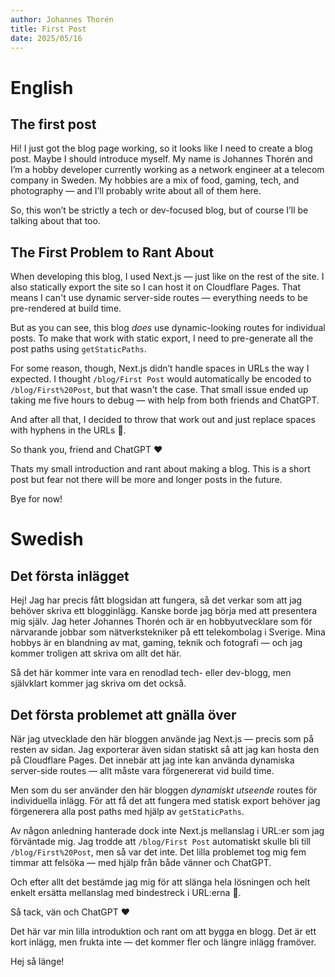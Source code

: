 ```yaml
---
author: Johannes Thorén
title: First Post
date: 2025/05/16
---
```


# English

## The first post

Hi! I just got the blog page working, so it looks like I need to create a blog post. Maybe I should introduce myself.
My name is Johannes Thorén and I’m a hobby developer currently working as a network engineer at a telecom company in Sweden. My hobbies are a mix of food, gaming, tech, and photography — and I’ll probably write about all of them here.

So, this won’t be strictly a tech or dev-focused blog, but of course I’ll be talking about that too.

## The First Problem to Rant About

When developing this blog, I used Next.js — just like on the rest of the site. I also statically export the site so I can host it on Cloudflare Pages. That means I can't use dynamic server-side routes — everything needs to be pre-rendered at build time.

But as you can see, this blog *does* use dynamic-looking routes for individual posts. To make that work with static export, I need to pre-generate all the post paths using `getStaticPaths`.

For some reason, though, Next.js didn’t handle spaces in URLs the way I expected. I thought `/blog/First Post` would automatically be encoded to `/blog/First%20Post`, but that wasn't the case. That small issue ended up taking me five hours to debug — with help from both friends and ChatGPT.

And after all that, I decided to throw that work out and just replace spaces with hyphens in the URLs 🙂.

So thank you, friend and ChatGPT ❤️

Thats my small introduction and rant about making a blog. This is a short post but fear not there will be more and longer posts in the future.

Bye for now!

# Swedish

## Det första inlägget

Hej! Jag har precis fått blogsidan att fungera, så det verkar som att jag behöver skriva ett blogginlägg. Kanske borde jag börja med att presentera mig själv.
Jag heter Johannes Thorén och är en hobbyutvecklare som för närvarande jobbar som nätverkstekniker på ett telekombolag i Sverige. Mina hobbys är en blandning av mat, gaming, teknik och fotografi — och jag kommer troligen att skriva om allt det här.

Så det här kommer inte vara en renodlad tech- eller dev-blogg, men självklart kommer jag skriva om det också.

## Det första problemet att gnälla över

När jag utvecklade den här bloggen använde jag Next.js — precis som på resten av sidan. Jag exporterar även sidan statiskt så att jag kan hosta den på Cloudflare Pages. Det innebär att jag inte kan använda dynamiska server-side routes — allt måste vara förgenererat vid build time.

Men som du ser använder den här bloggen *dynamiskt utseende* routes för individuella inlägg. För att få det att fungera med statisk export behöver jag förgenerera alla post paths med hjälp av `getStaticPaths`.

Av någon anledning hanterade dock inte Next.js mellanslag i URL:er som jag förväntade mig. Jag trodde att `/blog/First Post` automatiskt skulle bli till `/blog/First%20Post`, men så var det inte. Det lilla problemet tog mig fem timmar att felsöka — med hjälp från både vänner och ChatGPT.

Och efter allt det bestämde jag mig för att slänga hela lösningen och helt enkelt ersätta mellanslag med bindestreck i URL:erna 🙂.

Så tack, vän och ChatGPT ❤️

Det här var min lilla introduktion och rant om att bygga en blogg. Det är ett kort inlägg, men frukta inte — det kommer fler och längre inlägg framöver.

Hej så länge!
